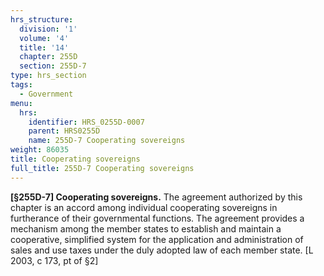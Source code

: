 ```yaml
---
hrs_structure:
  division: '1'
  volume: '4'
  title: '14'
  chapter: 255D
  section: 255D-7
type: hrs_section
tags:
  - Government
menu:
  hrs:
    identifier: HRS_0255D-0007
    parent: HRS0255D
    name: 255D-7 Cooperating sovereigns
weight: 86035
title: Cooperating sovereigns
full_title: 255D-7 Cooperating sovereigns
---
```

**[§255D-7] Cooperating sovereigns.** The agreement authorized by this chapter is an accord among individual cooperating sovereigns in furtherance of their governmental functions. The agreement provides a mechanism among the member states to establish and maintain a cooperative, simplified system for the application and administration of sales and use taxes under the duly adopted law of each member state. [L 2003, c 173, pt of §2]